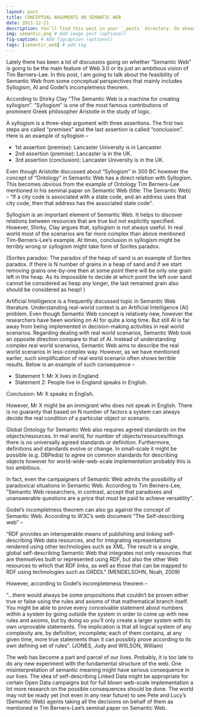 ```yaml
---
layout: post
title: CONCEPTUAL ARGUMENTS ON SEMANTIC WEB
date: 2011-12-21 
description: You’ll find this post in your `_posts` directory. Go ahead and edit it and re-build the site to see your changes. # Add post description (optional)
img: semantic.png # Add image post (optional)
fig-caption: # Add figcaption (optional)
tags: [semantic_web] # add tag
---
```


Lately there has been a lot of discussios going on whether “Semantic Web” is going to be the main feature of Web 3.0 or its just an ambitious vision of Tim Berners-Lee. In this post, I am going to talk about the feasibility of Semantic Web from some conceptual perspectives that mainly includes Syllogism, AI and Godel’s incompletness theorem.

According to Shirky Clay “The Semantic Web is a machine for creating syllogism”. “Syllogism” is one of the most famous contributions of prominent Greek philosopher Aristotle in the study of logic.

A syllogism is a three-step argument with three assertions. The first two steps are called “premises” and the last assertion is called “conclusion”. Here is an example of syllogism –

* 1st assertion (premise): Lancaster University is in Lancaster.
* 2nd assertion (premise): Lancaster is in the UK.
* 3rd assertion (conclusion): Lancaster University is in the UK.

Even though Aristotle discussed about “Syllogism” in 300 BC however the concept of “Ontology” in Semantic Web has a direct relation with Syllogism. This becomes obvious from the example of Ontology Tim Berners-Lee mentioned in his seminal paper on Semantic Web (title: The Semantic Web)  – “If a city code is associated with a state code, and an address uses that city code, then that address has the associated state code”.

Syllogism is an important element of Semantic Web. It helps to discover relations between resources that are true but not explicitly specified.  However, Shirky, Clay argues that, syllogism is not always useful. In real world most of the scenarios are far more complex than above mentioned Tim-Berners-Lee’s example. At times, conclusion in syllogism might be terribly wrong or syllogism might take form of Sorites paradox.

(Sorites paradox: The paradox of the heap of sand is an example of Sorites paradox. If there is N number of grains in a heap of sand and if we start removing grains one-by-one then at some point there will be only one grain left in the heap. As its impossible to decide at which point the left over sand cannot be considered as heap any longer, the last remained grain also should be considered as heap! )

Artificial Intelligence is a frequently discussed topic in Semantic Web literature. Understanding real-world context is an Artificial Intelligence (AI) problem. Even though Semantic Web concept is relatively new, however the researchers have been working on AI for quite a long time. But still AI is far away from being implemented in decision-making activities in real world scenarios. Regarding dealing with real world scenarios, Semantic Web took an opposite direction compare to that of AI. Instead of understanding complex real world scenarios, Semantic Web aims to describe the real world scenarios in less-complex way. However, as we have mentioned earlier, such simplification of real world scenario often shows terrible results. Below is an example of such consequence –

* Statement 1: Mr X lives in England.
* Statement 2: People live in England speaks in English.

Conclusion: Mr X speaks in English.

However, Mr X might be an immigrant who does not speak in English. There is no guaranty that based on N number of factors a system can always decide the real condition of a particular object or scenario.

Global Ontology for Semantic Web also requires agreed standards on the objects/resources. In real world, for number of objects/resources/things there is no universally agreed standards or definition. Furthermore, definitions and standards evolve or change. In small-scale it might be possible (e.g. DBPedia) to agree on common standards for describing objects however for world-wide-web-scale implementation probably this is too ambitious.

In fact, even the campaigners of Semantic Web admits the possibility of paradoxical situations in Semantic Web. According to Tim Berners-Lee, “Semantic Web researchers, in contrast, accept that paradoxes and unanswerable questions are a price that must be paid to achieve versatility”.

Godel’s incompletness theorem  can also go against the concept of Semantic Web. According to W3C’s web document “The Self-describing web” –

“RDF provides an interoperable means of publishing and linking self-describing Web data resources, and for integrating representations rendered using other technologies such as XML. The result is a single, global self-describing Semantic Web that integrates not only resources that are themselves built or represented using RDF, but also the other Web resources to which that RDF links, as well as those that can be mapped to RDF using technologies such as GRDDL” (MENDELSOHN, Noah, 2009)

However, according to Godel’s incompleteness theorem –

“…there would always be some propositions that couldn’t be proven either true or false using the rules and axioms of that mathematical branch itself. You might be able to prove every conceivable statement about numbers within a system by going outside the system in order to come up with new rules and axioms, but by doing so you’ll only create a larger system with its own unprovable statements. The implication is that all logical system of any complexity are, by definition, incomplete; each of them contains, at any given time, more true statements than it can possibly prove according to its own defining set of rules”. (JONES, Judy and WIILSON, William)      

The web has become a part and parcel of our lives. Probably, it is too late to do any new experiment with the fundamental structure of the web. One misinterpretation of semantic meaning might have serious consequence in our lives. The idea of self-describing Linked Data might be appropriate for certain Open Data campaigns but for full blown web-scale implementation a lot more research on the possible consequences should be done. The world may not be ready yet (not even in any near future) to see Pete and Lucy’s (Semantic Web) agents taking all the decisions on behalf of them as mentioned in Tim Berners-Lee’s  seminal paper on Semantic Web.

